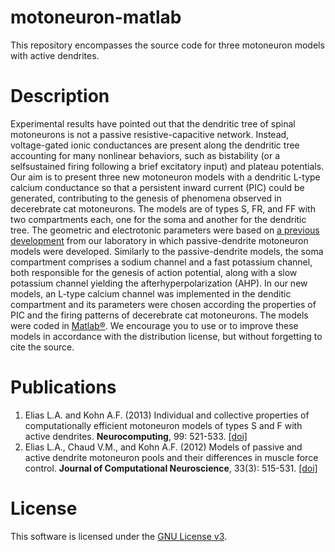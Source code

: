 # motoneuron-matlab
This repository encompasses the source code for three motoneuron models with active dendrites.

# Description
Experimental results have pointed out that the dendritic tree of spinal motoneurons is not a passive resistive-capacitive network. Instead, voltage-gated ionic conductances are present along the dendritic tree accounting for many nonlinear behaviors, such as bistability (or a selfsustained firing following a brief excitatory input) and plateau potentials. Our aim is to present three new motoneuron models with a dendritic L-type calcium conductance so that a persistent inward current (PIC) could be generated, contributing to the genesis of phenomena observed in decerebrate cat motoneurons. The models are of types S, FR, and FF with two compartments each, one for the soma and another for the dendritic tree. The geometric and electrotonic parameters were based on <a href="http://dx.doi.org/10.1007/s10827-008-0092-8" target="_blank">a previous development</a> from our laboratory in which passive-dendrite motoneuron models were developed. Similarly to the passive-dendrite models, the soma compartment comprises a sodium channel and a fast potassium channel, both responsible for the genesis of action potential, along with a slow potassium channel yielding the afterhyperpolarization (AHP). In our new models, an L-type calcium channel was implemented in the denditic compartment and its parameters were chosen according the properties of PIC and the firing patterns of decerebrate cat motoneurons. The models were coded in <a href="http://www.mathworks.com" target="_blank">Matlab®</a>. We encourage you to use or to improve these models in accordance with the distribution license, but without forgetting to cite the source.

# Publications
1. Elias L.A. and Kohn A.F. (2013) Individual and collective properties of computationally efficient motoneuron models of types S and F with active dendrites. **Neurocomputing**, 99: 521-533. <a href="http://dx.doi.org/10.1016/j.neucom.2012.06.038" target="_blank">[doi]</a>
2. Elias L.A., Chaud V.M., and Kohn A.F. (2012) Models of passive and active dendrite motoneuron pools and their differences in muscle force control. **Journal of Computational Neuroscience**, 33(3): 515-531. <a href="http://dx.doi.org/10.1007/s10827-012-0398-4" target="_blank">[doi]</a>

# License
This software is licensed under the [GNU License v3](LICENSE).